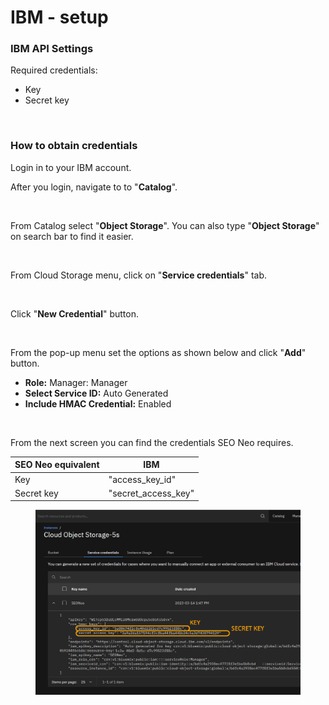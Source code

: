 # IBM - setup

### IBM API Settings

Required credentials:

* Key
* Secret key

<figure><img src="../../../.gitbook/assets/IBM.jpg" alt=""><figcaption></figcaption></figure>

### How to obtain credentials

Login in to your IBM account.

After you login, navigate to to "**Catalog**".

<figure><img src="../../../.gitbook/assets/IBM 1.jpg" alt=""><figcaption></figcaption></figure>

From Catalog select "**Object Storage**". You can also type "**Object Storage**" on search bar to find it easier.

<figure><img src="../../../.gitbook/assets/IBM 2.jpg" alt=""><figcaption></figcaption></figure>



From Cloud Storage menu, click on "**Service credentials**" tab.

<figure><img src="../../../.gitbook/assets/IBM 3.jpg" alt=""><figcaption></figcaption></figure>

Click "**New Credential**" button.

<figure><img src="../../../.gitbook/assets/IBM 3-2.jpg" alt=""><figcaption></figcaption></figure>

From the pop-up menu set the options as shown below and click "**Add**" button.

* **Role:** Manager: Manager
* **Select Service ID:** Auto Generated
* **Include HMAC Credential:** Enabled

<figure><img src="../../../.gitbook/assets/IBM 4.jpg" alt=""><figcaption></figcaption></figure>

From the next screen you can find the credentials SEO Neo requires.

| SEO Neo equivalent | IBM                   |
| ------------------ | --------------------- |
| Key                | "access\_key\_id"     |
| Secret key         | "secret\_access\_key" |

<figure><img src="../../../.gitbook/assets/IBM 5 (1).jpg" alt=""><figcaption></figcaption></figure>

